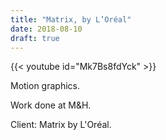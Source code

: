 ```yaml
---
title: "Matrix, by L’Oréal"
date: 2018-08-10
draft: true
---
```


{{< youtube id="Mk7Bs8fdYck" >}}

Motion graphics.

Work done at M&H.

Client: Matrix by L'Oréal.